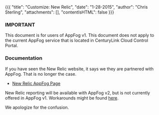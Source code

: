 {{{
  "title": "Customize: New Relic",
  "date": "1-28-2015",
  "author": "Chris Sterling",
  "attachments": [],
  "contentIsHTML": false
}}}

### IMPORTANT

This document is for users of AppFog v1. This document does not apply to the current AppFog service that is located in CenturyLink Cloud Control Portal.

### Documentation

<p>If you have seen the New Relic website, it says we they are partnered with AppFog. That is no longer the case.</p>
<ul>
<li><a href="http://newrelic.com/appfog">New Relic AppFog Page</a></li>
</ul>
<p>New Relic reporting will be available with AppFog v2, but is not currently offered in AppFog v1. Workarounds might be found <a href="http://newrelic.com/resources">here</a>.</p>
<p>We apologize for the confusion.</p>
